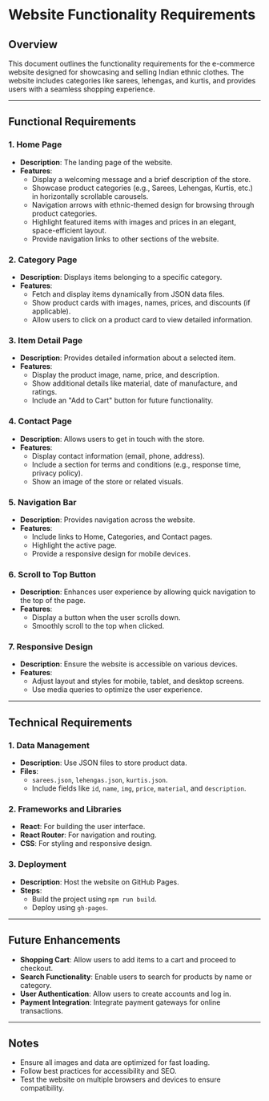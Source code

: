 # Website Functionality Requirements

## Overview
This document outlines the functionality requirements for the e-commerce website designed for showcasing and selling Indian ethnic clothes. The website includes categories like sarees, lehengas, and kurtis, and provides users with a seamless shopping experience.

---

## Functional Requirements

### 1. Home Page
- **Description**: The landing page of the website.
- **Features**:
  - Display a welcoming message and a brief description of the store.
  - Showcase product categories (e.g., Sarees, Lehengas, Kurtis, etc.) in horizontally scrollable carousels.
  - Navigation arrows with ethnic-themed design for browsing through product categories.
  - Highlight featured items with images and prices in an elegant, space-efficient layout.
  - Provide navigation links to other sections of the website.

### 2. Category Page
- **Description**: Displays items belonging to a specific category.
- **Features**:
  - Fetch and display items dynamically from JSON data files.
  - Show product cards with images, names, prices, and discounts (if applicable).
  - Allow users to click on a product card to view detailed information.

### 3. Item Detail Page
- **Description**: Provides detailed information about a selected item.
- **Features**:
  - Display the product image, name, price, and description.
  - Show additional details like material, date of manufacture, and ratings.
  - Include an "Add to Cart" button for future functionality.

### 4. Contact Page
- **Description**: Allows users to get in touch with the store.
- **Features**:
  - Display contact information (email, phone, address).
  - Include a section for terms and conditions (e.g., response time, privacy policy).
  - Show an image of the store or related visuals.

### 5. Navigation Bar
- **Description**: Provides navigation across the website.
- **Features**:
  - Include links to Home, Categories, and Contact pages.
  - Highlight the active page.
  - Provide a responsive design for mobile devices.

### 6. Scroll to Top Button
- **Description**: Enhances user experience by allowing quick navigation to the top of the page.
- **Features**:
  - Display a button when the user scrolls down.
  - Smoothly scroll to the top when clicked.

### 7. Responsive Design
- **Description**: Ensure the website is accessible on various devices.
- **Features**:
  - Adjust layout and styles for mobile, tablet, and desktop screens.
  - Use media queries to optimize the user experience.

---

## Technical Requirements

### 1. Data Management
- **Description**: Use JSON files to store product data.
- **Files**:
  - `sarees.json`, `lehengas.json`, `kurtis.json`.
  - Include fields like `id`, `name`, `img`, `price`, `material`, and `description`.

### 2. Frameworks and Libraries
- **React**: For building the user interface.
- **React Router**: For navigation and routing.
- **CSS**: For styling and responsive design.

### 3. Deployment
- **Description**: Host the website on GitHub Pages.
- **Steps**:
  - Build the project using `npm run build`.
  - Deploy using `gh-pages`.

---

## Future Enhancements
- **Shopping Cart**: Allow users to add items to a cart and proceed to checkout.
- **Search Functionality**: Enable users to search for products by name or category.
- **User Authentication**: Allow users to create accounts and log in.
- **Payment Integration**: Integrate payment gateways for online transactions.

---

## Notes
- Ensure all images and data are optimized for fast loading.
- Follow best practices for accessibility and SEO.
- Test the website on multiple browsers and devices to ensure compatibility.
